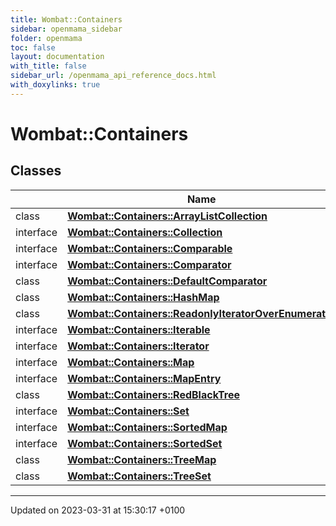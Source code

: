 ```yaml
---
title: Wombat::Containers
sidebar: openmama_sidebar
folder: openmama
toc: false
layout: documentation
with_title: false
sidebar_url: /openmama_api_reference_docs.html
with_doxylinks: true
---
```


# Wombat::Containers



## Classes

|                | Name           |
| -------------- | -------------- |
| class | **[Wombat::Containers::ArrayListCollection](classWombat_1_1Containers_1_1ArrayListCollection.html)**  |
| interface | **[Wombat::Containers::Collection](interfaceWombat_1_1Containers_1_1Collection.html)**  |
| interface | **[Wombat::Containers::Comparable](interfaceWombat_1_1Containers_1_1Comparable.html)**  |
| interface | **[Wombat::Containers::Comparator](interfaceWombat_1_1Containers_1_1Comparator.html)**  |
| class | **[Wombat::Containers::DefaultComparator](classWombat_1_1Containers_1_1DefaultComparator.html)**  |
| class | **[Wombat::Containers::HashMap](classWombat_1_1Containers_1_1HashMap.html)**  |
| class | **[Wombat::Containers::ReadonlyIteratorOverEnumerator](classWombat_1_1Containers_1_1ReadonlyIteratorOverEnumerator.html)**  |
| interface | **[Wombat::Containers::Iterable](interfaceWombat_1_1Containers_1_1Iterable.html)**  |
| interface | **[Wombat::Containers::Iterator](interfaceWombat_1_1Containers_1_1Iterator.html)**  |
| interface | **[Wombat::Containers::Map](interfaceWombat_1_1Containers_1_1Map.html)**  |
| interface | **[Wombat::Containers::MapEntry](interfaceWombat_1_1Containers_1_1MapEntry.html)**  |
| class | **[Wombat::Containers::RedBlackTree](classWombat_1_1Containers_1_1RedBlackTree.html)**  |
| interface | **[Wombat::Containers::Set](interfaceWombat_1_1Containers_1_1Set.html)**  |
| interface | **[Wombat::Containers::SortedMap](interfaceWombat_1_1Containers_1_1SortedMap.html)**  |
| interface | **[Wombat::Containers::SortedSet](interfaceWombat_1_1Containers_1_1SortedSet.html)**  |
| class | **[Wombat::Containers::TreeMap](classWombat_1_1Containers_1_1TreeMap.html)**  |
| class | **[Wombat::Containers::TreeSet](classWombat_1_1Containers_1_1TreeSet.html)**  |






-------------------------------

Updated on 2023-03-31 at 15:30:17 +0100